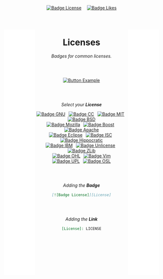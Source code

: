<br>

<div align = center>

[![Badge License]][License]   
[![Badge Likes]][#]

<br>
<br>

[<img height = 800 width = 20% align = left  src = 'Resources/Spacer.svg' >][#]
[<img height = 800 width = 20% align = right src = 'Resources/Spacer.svg' >][#]

# Licenses

*Badges for common licenses.*

<br>
<br>

[![Button Example]][Example]

<br>
<br>

*Select your* ***License***

[![Badge GNU]][GNU] 
[![Badge CC]][CC] 
[![Badge MIT]][MIT] 
[![Badge BSD]][BSD]<br>
[![Badge Mozilla]][Mozilla] 
[![Badge Boost]][Boost] 
[![Badge Apache]][Apache]<br>
[![Badge Eclipse]][Eclipse] 
[![Badge ISC]][ISC] 
[![Badge Hippocratic]][Hippocratic]<br>
[![Badge IBM]][IBM] 
[![Badge Unlicense]][Unlicense] 
[![Badge ZLib]][ZLib]<br>
[![Badge OHL]][OHL] 
[![Badge Vim]][Vim]<br>
[![Badge UPL]][UPL] 
[![Badge OSL]][OSL]

<br>
<br>

*Adding the* ***Badge***

```markdown
[![Badge License]][License]
```

<br>
<br>

*Adding the* ***Link***

```markdown
[License]: LICENSE
```
	
</div>

<br>


<!----------------------------------------------------------------------------->

[Example]: Topics/Example.md
[License]: LICENSE
[#]: #


<!----------------------------------{ Licenses }------------------------------->

[Hippocratic]: Licenses/Hippocratic.md
[Unlicense]: Licenses/Unlicense.md
[Mozilla]: Licenses/Mozilla.md
[Eclipse]: Licenses/Eclipse.md
[Apache]: Licenses/Apache.md
[Boost]: Licenses/Boost.md
[ZLib]: Licenses/ZLib.md
[GNU]: Licenses/GNU.md
[MIT]: Licenses/MIT.md
[IBM]: Licenses/IBM.md
[BSD]: Licenses/BSD.md
[ISC]: Licenses/ISC.md
[OHL]: Licenses/OHL.md
[UPL]: Licenses/UPL.md
[Vim]: Licenses/Vim.md
[OSL]: Licenses/OSL.md
[CC]: Licenses/CreativeCommons.md


<!----------------------------------{ Badges }--------------------------------->

[Badge Hippocratic]: https://img.shields.io/badge/Hippocratic-333?style=for-the-badge
[Badge Unlicense]: https://img.shields.io/badge/Unlicense-808080?style=for-the-badge
[Badge Eclipse]: https://img.shields.io/badge/Eclipse-2C2255?style=for-the-badge&logo=EclipseIDE&logoColor=white
[Badge Mozilla]: https://img.shields.io/badge/Mozilla-FF7139?style=for-the-badge&logo=mozilla&logoColor=white
[Badge Apache]: https://img.shields.io/badge/Apache-D22128?style=for-the-badge&logo=apache&logoColor=white
[Badge Boost]: https://img.shields.io/badge/Boost-88c1cf?style=for-the-badge
[Badge ZLib]: https://img.shields.io/badge/ZLib-255525?style=for-the-badge
[Badge GNU]: https://img.shields.io/badge/GNU-blue?style=for-the-badge&logo=GNU&logoColor=white
[Badge MIT]: https://img.shields.io/badge/MIT-yellow?style=for-the-badge
[Badge ISC]: https://img.shields.io/badge/ISC-0080c4?style=for-the-badge
[Badge IBM]: https://img.shields.io/badge/IBM-1261FE?style=for-the-badge&logo=IBM&logoColor=white
[Badge BSD]: https://img.shields.io/badge/BSD-AB2B28?style=for-the-badge&logo=freebsd&logoColor=white
[Badge OHL]: https://img.shields.io/badge/Open_Hardware-292961?style=for-the-badge&logo=Linux&logoColor=white
[Badge OSL]: https://img.shields.io/badge/Open_Software-1F6B75?style=for-the-badge
[Badge UPL]: https://img.shields.io/badge/UPL-4597cb?style=for-the-badge&logo=&logoColor=white
[Badge Vim]: https://img.shields.io/badge/Vim-007f00?style=for-the-badge&logo=Vim&logoColor=white
[Badge CC]: https://img.shields.io/badge/CC-EF9421?style=for-the-badge&logo=creativecommons&logoColor=white

[Badge License]: https://img.shields.io/badge/-BY_SA_4.0-ae6c18.svg?style=for-the-badge&labelColor=EF9421&logoColor=white&logo=CreativeCommons
[Badge Likes]: https://img.shields.io/github/stars/MarkedDown/Licenses?style=for-the-badge&labelColor=d0ab23&color=b0901e&logoColor=white&logo=Trustpilot


<!---------------------------------[ Buttons ]--------------------------------->

[Button Example]: https://img.shields.io/badge/Example-419dff?style=for-the-badge&logoColor=white&logo=GitBook
